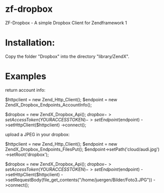 zf-dropbox
==========

ZF-Dropbox - A simple Dropbox Client for Zendframework 1




Installation:
=============

Copy the folder "Dropbox" into the  directory "library/ZendX". 




Examples
========

return account info:

$httpclient = new Zend_Http_Client();
$endpoint = new ZendX_Dropbox_Endpoints_AccountInfo();

$dropbox = new ZendX_Dropbox_Api();
$dropbox->setAccessToken(YOUR ACCESSTOKEN)
		->setEndpoint($endpoint)
		->setHttpClient($httpclient)
		->connect();
		
		
		

upload a JPEG in your dropbox:

$httpclient = new Zend_Http_Client();
$endpoint = new ZendX_Dropbox_Endpoints_FilesPut();
$endpoint->setPath('cloud/audi.jpg')
		 ->setRoot('dropbox');
		
$dropbox = new ZendX_Dropbox_Api();
$dropbox->setAccessToken(YOUR ACCESSTOKEN)
		->setEndpoint($endpoint)
		->setHttpClient($httpclient)
		->setRequestBody(file_get_contents("/home/juergen/Bilder/Foto3.JPG"))
		->connect();